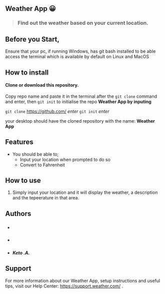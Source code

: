  ## Weather App 😀️

> ### Find out the weather based on your current location.


## Before you Start,
Ensure that your pc, if running Windows, has git bash installed to 
be able access the terminal which is available by default on Linux
and MacOS

## How to install
#### Clone or download this repository.
Copy repo name and paste it in the terminal after the ```git clone``` command and 
enter, then ```git init``` to initialise the repo
__Weather App by inputing__ 

```git clone``` https://github.com/ *enter*
```git init``` *enter* 

your desktop should have the cloned repository with the name:
__Weather App__

## Features
- You should be able to;
  - Input your location when prompted to do so
  - Convert to Fahrenheit
  
## How to use
1. Simply input your location and it will display the weather, a description and the tepeerature in that area.
 
## Authors
- ##### 
- ##### 
- ##### Keto .A.


## Support
For more information about our Weather App, setup instructions and useful tips, visit our Help Center: https://support.weather.com/ .
